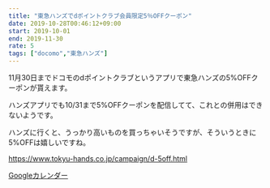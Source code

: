 ```yaml
---
title: "東急ハンズでdポイントクラブ会員限定5％OFFクーポン"
date: 2019-10-28T00:46:12+09:00
start: 2019-10-01
end: 2019-11-30
rate: 5
tags: ["docomo","東急ハンズ"]
---
```


11月30日までドコモのdポイントクラブというアプリで東急ハンズの5%OFFクーポンが貰えます。

ハンズアプリでも10/31まで5%OFFクーポンを配信してて、これとの併用はできないようです。

ハンズに行くと、うっかり高いものを買っちゃいそうですが、そういうときに5%OFFは嬉しいですね。

https://www.tokyu-hands.co.jp/campaign/d-5off.html


[Googleカレンダー](http://www.google.com/calendar/event?action=TEMPLATE&text=%E6%9D%B1%E6%80%A5%E3%83%8F%E3%83%B3%E3%82%BA%E3%81%A7d%E3%83%9D%E3%82%A4%E3%83%B3%E3%83%88%E3%82%AF%E3%83%A9%E3%83%96%E4%BC%9A%E5%93%A1%E9%99%90%E5%AE%9A5%25OFF%E3%82%AF%E3%83%BC%E3%83%9D%E3%83%B3&dates=20191001/20191130&details=https://pokanpo.com/posts/20191130_docomo_hands/)
